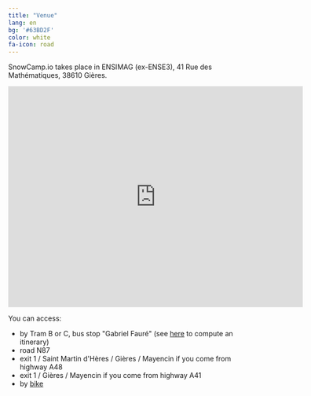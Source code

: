 ```yaml
---
title: "Venue"
lang: en
bg: '#63BD2F'
color: white
fa-icon: road
---
```


SnowCamp.io takes place in ENSIMAG (ex-ENSE3), 41 Rue des Mathématiques, 38610 Gières.

<p><iframe src="https://www.google.com/maps/embed?pb=!1m18!1m12!1m3!1d5623.435886999922!2d5.761844833213414!3d45.19280557909882!2m3!1f0!2f0!3f0!3m2!1i1024!2i768!4f13.1!3m3!1m2!1s0x0%3A0x0!2zNDXCsDExJzM0LjEiTiA1wrA0NSc1OC40IkU!5e0!3m2!1sen!2sfr!4v1449853214888" width="600" height="450" frameborder="0" style="border:0" allowfullscreen></iframe></p>

You can access:

- by Tram B or C, bus stop "Gabriel Fauré" (see [here](http://www.tag.fr/87-itineraire.htm) to compute an itinerary)
- road N87
- exit 1 / Saint Martin d'Hères / Gières / Mayencin if you come from highway A48
- exit 1 / Gières / Mayencin if you come from highway A41
- by [bike](http://www.metromobilite.fr/velo.html)
